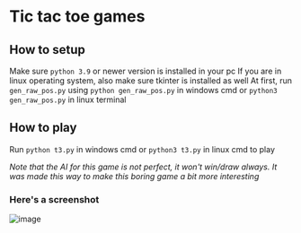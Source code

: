 # Tic tac toe games
## How to setup
Make sure `python 3.9` or newer version is installed in your pc
If you are in linux operating system, also make sure tkinter is installed as well
At first, run `gen_raw_pos.py` using `python gen_raw_pos.py` in windows cmd or `python3 gen_raw_pos.py` in linux terminal
## How to play
Run `python t3.py` in windows cmd or `python3 t3.py` in linux cmd to play


*Note that the AI for this game is not perfect, it won't win/draw always. It was made this way to make this boring game a bit more interesting*
### Here's a screenshot

![image](https://drive.google.com/uc?export=view&id=11N2kkEqmqngUvZt7A5g92ydRvdgLayi9)
